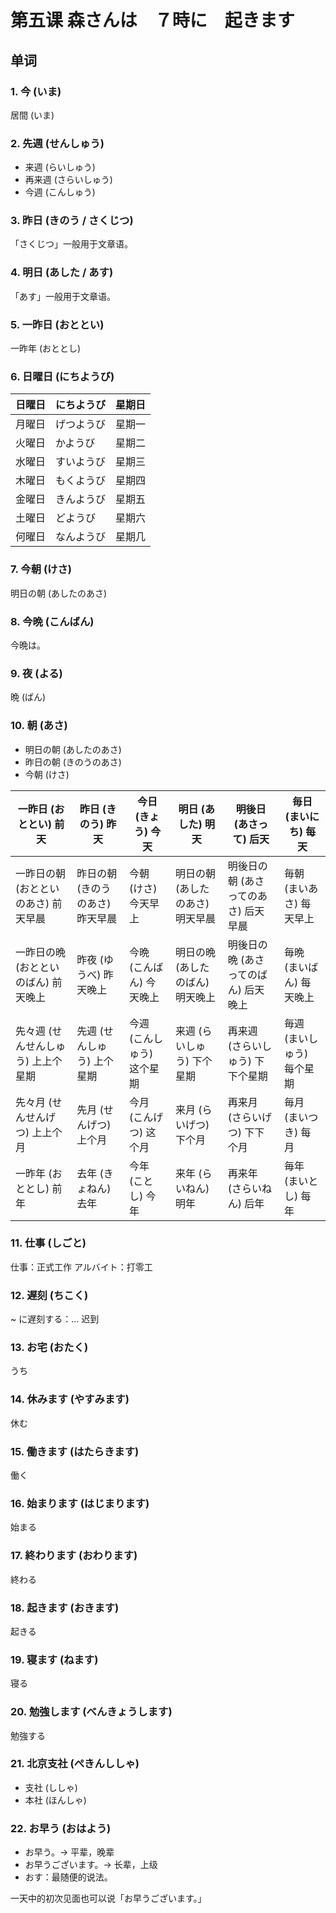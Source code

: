 # 第五课 森さんは　７時に　起きます
## 单词
### 1. 今 (いま)
居間 (いま)

### 2. 先週 (せんしゅう)
* 来週 (らいしゅう)
* 再来週 (さらいしゅう)
* 今週 (こんしゅう)

### 3. 昨日 (きのう / さくじつ)
「さくじつ」一般用于文章语。

### 4. 明日 (あした / あす)
「あす」一般用于文章语。

### 5. 一昨日 (おととい)
一昨年 (おととし)

### 6. 日曜日 (にちようび)
| 日曜日 | にちようび | 星期日 |
| ----- | -------- | ----- |
| 月曜日 | げつようび | 星期一 |
| 火曜日 | かようび   | 星期二 |
| 水曜日 | すいようび | 星期三 |
| 木曜日 | もくようび | 星期四 |
| 金曜日 | きんようび | 星期五 |
| 土曜日 | どようび   | 星期六 |
| 何曜日 | なんようび | 星期几 |

### 7. 今朝 (けさ)
明日の朝 (あしたのあさ)

### 8. 今晩 (こんばん)
今晩は。

### 9. 夜 (よる)
晩 (ばん)

### 10. 朝 (あさ)
* 明日の朝 (あしたのあさ)
* 昨日の朝 (きのうのあさ)
* 今朝 (けさ)

| 一昨日 (おととい) 前天 | 昨日 (きのう) 昨天 | 今日 (きょう) 今天 | 明日 (あした) 明天 | 明後日 (あさって) 后天 | 毎日 (まいにち) 每天 |
| --- | --- | --- | --- | --- | --- |
| 一昨日の朝 (おとといのあさ) 前天早晨 | 昨日の朝 (きのうのあさ) 昨天早晨 | 今朝 (けさ) 今天早上 | 明日の朝 (あしたのあさ) 明天早晨 | 明後日の朝 (あさってのあさ) 后天早晨 | 毎朝 (まいあさ) 每天早上 |
| 一昨日の晩 (おとといのばん) 前天晚上 | 昨夜 (ゆうべ) 昨天晚上 | 今晩 (こんばん) 今天晚上 | 明日の晩 (あしたのばん) 明天晚上 | 明後日の晩 (あさってのばん) 后天晚上 | 毎晩 (まいばん) 每天晚上 |
| 先々週 (せんせんしゅう) 上上个星期 | 先週 (せんしゅう) 上个星期 | 今週 (こんしゅう) 这个星期 | 来週 (らいしゅう) 下个星期 | 再来週 (さらいしゅう) 下下个星期 | 毎週 (まいしゅう) 每个星期 |
| 先々月 (せんせんげつ) 上上个月 | 先月 (せんげつ) 上个月 | 今月 (こんげつ) 这个月 | 来月 (らいげつ) 下个月 | 再来月 (さらいげつ) 下下个月 | 毎月 (まいつき) 每月 |
| 一昨年 (おととし) 前年 | 去年 (きょねん) 去年 | 今年 (ことし) 今年 | 来年 (らいねん) 明年 | 再来年 (さらいねん) 后年 | 毎年 (まいとし) 每年 |

### 11. 仕事 (しごと)
仕事：正式工作
アルバイト：打零工

### 12. 遅刻 (ちこく)
~ に遅刻する：... 迟到

### 13. お宅 (おたく)
うち

### 14. 休みます (やすみます)
休む

### 15. 働きます (はたらきます)
働く

### 16. 始まります (はじまります)
始まる

### 17. 終わります (おわります)
終わる

### 18. 起きます (おきます)
起きる

### 19. 寝ます (ねます)
寝る

### 20. 勉強します (べんきょうします)
勉強する

### 21. 北京支社 (ぺきんししゃ)
* 支社 (ししゃ)
* 本社 (ほんしゃ)

### 22. お早う (おはよう)
* お早う。-> 平辈，晚辈
* お早うございます。-> 长辈，上级
* おす：最随便的说法。

一天中的初次见面也可以说「お早うございます。」






